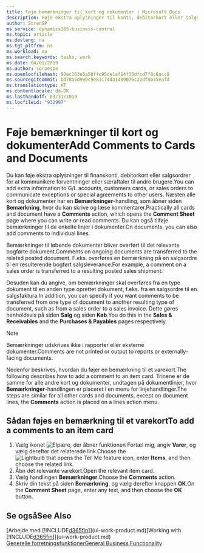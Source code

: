```yaml
---
title: Føje bemærkninger til kort og dokumenter | Microsoft Docs
description: Føje ekstra oplysninger til konti, debitorkort eller salgsordrer for at kommunikere aftaler, f.eks. en særlig pris eller leveringsmetode, til andre brugere.
author: SorenGP
ms.service: dynamics365-business-central
ms.topic: article
ms.devlang: na
ms.tgt_pltfrm: na
ms.workload: na
ms.search.keywords: tasks, work
ms.date: 04/01/2019
ms.author: sgroespe
ms.openlocfilehash: 90ec163e5a58ffc95de1af14f30dfcd7f8c8acc8
ms.sourcegitcommit: bd78a5d990c9e83174da1409076c22df8b35eafd
ms.translationtype: HT
ms.contentlocale: da-DK
ms.lasthandoff: 03/31/2019
ms.locfileid: "932997"
---
```

# <a name="add-comments-to-cards-and-documents"></a><span data-ttu-id="40136-103">Føje bemærkninger til kort og dokumenter</span><span class="sxs-lookup"><span data-stu-id="40136-103">Add Comments to Cards and Documents</span></span>
<span data-ttu-id="40136-104">Du kan føje ekstra oplysninger til finanskonti, debitorkort eller salgsordrer for at kommunikere forventninger eller særaftaler til andre brugere.</span><span class="sxs-lookup"><span data-stu-id="40136-104">You can add extra information to G/L accounts, customers cards, or sales orders to communicate exceptions or special agreements to other users.</span></span>
<span data-ttu-id="40136-105">Næsten alle kort og dokumenter har en **Bemærkninger**-handling, som åbner siden **Bemærkning**, hvor du kan skrive og læse kommentarer.</span><span class="sxs-lookup"><span data-stu-id="40136-105">Practically all cards and document have a **Comments** action, which opens the **Comment Sheet** page where you can write or read comments.</span></span> <span data-ttu-id="40136-106">Du kan også tilføje bemærkninger til de enkelte linjer i dokumenter.</span><span class="sxs-lookup"><span data-stu-id="40136-106">On documents, you can also add comments to individual lines.</span></span>

<span data-ttu-id="40136-107">Bemærkninger til løbende dokumenter bliver overført til det relevante bogførte dokument.</span><span class="sxs-lookup"><span data-stu-id="40136-107">Comments on ongoing documents are transferred to the related posted document.</span></span> <span data-ttu-id="40136-108">F.eks. overføres en bemærkning på en salgsordre til en resulterende bogført salgsleverance.</span><span class="sxs-lookup"><span data-stu-id="40136-108">For example, a comment on a sales order is transferred to a resulting posted sales shipment.</span></span>

<span data-ttu-id="40136-109">Desuden kan du angive, om bemærkninger skal overføres fra én type dokument til en anden type oprettet dokument, f.eks. fra en salgsordre til en salgsfaktura.</span><span class="sxs-lookup"><span data-stu-id="40136-109">In addition, you can specify if you want comments to be transferred from one type of document to another resulting type of document, such as from a sales order to a sales invoice.</span></span> <span data-ttu-id="40136-110">Dette gøres henholdsvis på siden **Salg** og siden **Køb**.</span><span class="sxs-lookup"><span data-stu-id="40136-110">You do this in the **Sales & Receivables** and the **Purchases & Payables** pages respectively.</span></span>

> [!NOTE]
> <span data-ttu-id="40136-111">Bemærkninger udskrives ikke i rapporter eller eksterne dokumenter.</span><span class="sxs-lookup"><span data-stu-id="40136-111">Comments are not printed or output to reports or externally-facing documents.</span></span>

<span data-ttu-id="40136-112">Nedenfor beskrives, hvordan du føjer en bemærkning til et varekort.</span><span class="sxs-lookup"><span data-stu-id="40136-112">The following describes how to add a comment to an item card.</span></span> <span data-ttu-id="40136-113">Trinene er de samme for alle andre kort og dokumenter, undtagen på dokumentlinjer, hvor **Bemærkninger**-handlingen er placeret i en menu for linjehandlinger.</span><span class="sxs-lookup"><span data-stu-id="40136-113">The steps are similar for all other cards and documents, except on document lines, the **Comments** action is placed on a lines action menu.</span></span>

## <a name="to-add-a-comments-to-an-item-card"></a><span data-ttu-id="40136-114">Sådan føjes en bemærkning til et varekort</span><span class="sxs-lookup"><span data-stu-id="40136-114">To add a comments to an item card</span></span>
1. <span data-ttu-id="40136-115">Vælg ikonet ![Elpære, der åbner funktionen Fortæl mig](media/ui-search/search_small.png "Fortæl mig, hvad du vil foretage dig"), angiv **Varer**, og vælg derefter det relaterede link.</span><span class="sxs-lookup"><span data-stu-id="40136-115">Choose the ![Lightbulb that opens the Tell Me feature](media/ui-search/search_small.png "Tell me what you want to do") icon, enter **Items**, and then choose the related link.</span></span>
2. <span data-ttu-id="40136-116">Åbn det relevante varekort.</span><span class="sxs-lookup"><span data-stu-id="40136-116">Open the relevant item card.</span></span>
3. <span data-ttu-id="40136-117">Vælg handlingen **Bemærkninger**.</span><span class="sxs-lookup"><span data-stu-id="40136-117">Choose the **Comments** action.</span></span>
4. <span data-ttu-id="40136-118">Skriv din tekst på siden **Bemærkning**, og vælg derefter knappen **OK**.</span><span class="sxs-lookup"><span data-stu-id="40136-118">On the **Comment Sheet** page, enter any text, and then choose the **OK** button.</span></span>

## <a name="see-also"></a><span data-ttu-id="40136-119">Se også</span><span class="sxs-lookup"><span data-stu-id="40136-119">See Also</span></span>
<span data-ttu-id="40136-120">[Arbejde med [!INCLUDE[d365fin](includes/d365fin_md.md)]](ui-work-product.md)</span><span class="sxs-lookup"><span data-stu-id="40136-120">[Working with [!INCLUDE[d365fin](includes/d365fin_md.md)]](ui-work-product.md)</span></span>  
[<span data-ttu-id="40136-121">Generelle forretningsfunktioner</span><span class="sxs-lookup"><span data-stu-id="40136-121">General Business Functionality</span></span>](ui-across-business-areas.md)
